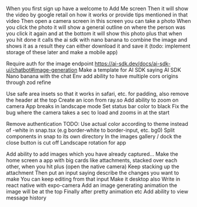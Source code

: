 When you first sign up have a welcome to Add Me screen
Then it will show the video by google retail on how it works or provide tips mentioned in that video
Then open a camera screen in this screen you can take a photo
When you click the photo it will show a general outline on where the person was
you click it again and at the bottom it will show this photo plus that
when you hit done it calls the ai sdk with nano banana to combine the image and shows it as a result they can either download it and save it (todo: implement storage of these later and make a mobile app)

Require auth for the image endpoint
https://ai-sdk.dev/docs/ai-sdk-ui/chatbot#image-generation
Make a template for AI SDK saying AI SDK Nano banana with the chat
Env add ability to have multiple cors origins through zod refine

Use safe area insets so that it works in safari, etc. for padding, also remove the header at the top
Create an icon from ray.so
Add ability to zoom on camera
App breaks in landscape mode
Set status bar color to black
Fix the bug where the camera takes a sec to load and zooms in at the start

Remove authentication
TODO: Use actual color according to theme instead of -white in snap.tsx
(e.g border-white to border-input, etc. bg0)
Split components in snap to its own directory
In the images gallery / dock the close button is cut off
Landscape rotation for app  

Add ability to add images which you have already captured...
Make the home screen a app with big cards like attachments, stacked over each other, when you hit plus (open the native camera)
Keep stacking up the attachment
Then put an input saying describe the changes you want to make
You can keep editing from that input
Make it desktop also
Write in react native with expo-camera
Add an image generating animation the image will be at the top
Finally after pretty animation etc
Add ability to view message history
